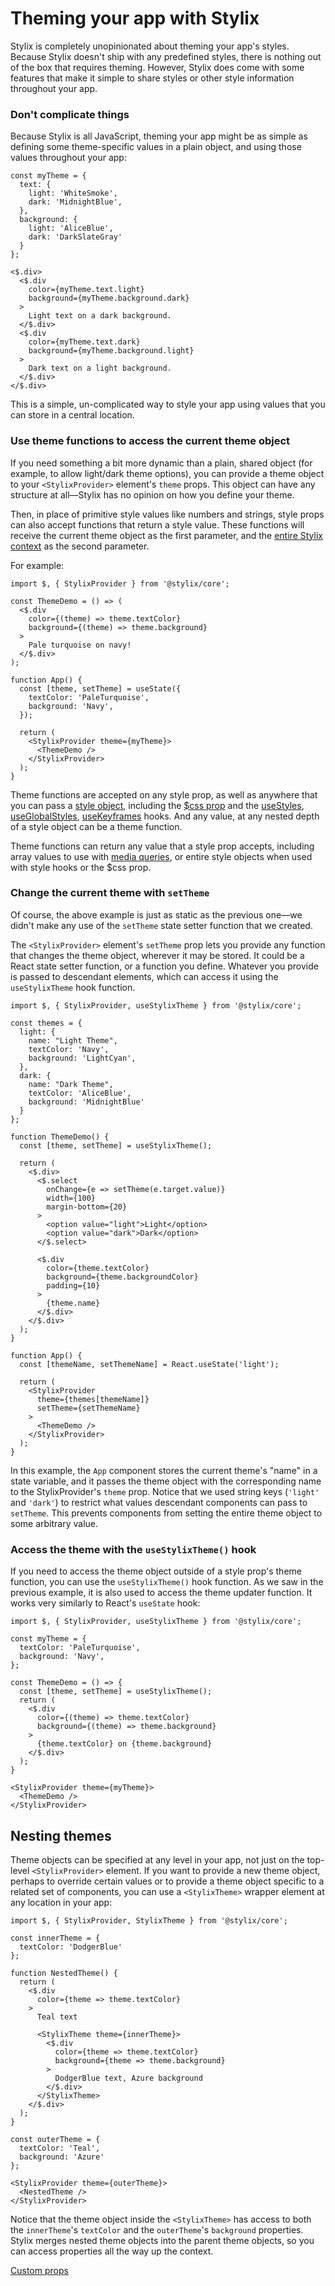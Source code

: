 # Theming your app with Stylix

Stylix is completely unopinionated about theming your app's styles. Because Stylix doesn't ship with any predefined styles, there is nothing out of the box that requires theming. However, Stylix does come with some features that make it simple to share styles or other style information throughout your app.

### Don't complicate things

Because Stylix is all JavaScript, theming your app might be as simple as defining some theme-specific values in a plain object, and using those values throughout your app:

```tsx-render
const myTheme = {
  text: {
    light: 'WhiteSmoke',
    dark: 'MidnightBlue',
  },
  background: {
    light: 'AliceBlue',
    dark: 'DarkSlateGray'
  }
};

<$.div>
  <$.div 
    color={myTheme.text.light} 
    background={myTheme.background.dark}
  >
    Light text on a dark background.
  </$.div>
  <$.div 
    color={myTheme.text.dark} 
    background={myTheme.background.light}
  >
    Dark text on a light background.
  </$.div>
</$.div>
```

This is a simple, un-complicated way to style your app using values that you can store in a central location.

### Use **theme functions** to access the current theme object

If you need something a bit more dynamic than a plain, shared object (for example, to allow light/dark theme options), you can provide a theme object to your `<StylixProvider>` element's `theme` props. This object can have any structure at all—Stylix has no opinion on how you define your theme. 

Then, in place of primitive style values like numbers and strings, style props can also accept functions that return a style value. These functions will receive the current theme object as the first parameter, and the [entire Stylix context](/api/useStylixContext) as the second parameter.

For example:

```tsx-render-app
import $, { StylixProvider } from '@stylix/core';

const ThemeDemo = () => (
  <$.div 
    color={(theme) => theme.textColor}
    background={(theme) => theme.background}
  >
    Pale turquoise on navy!
  </$.div>
);

function App() {
  const [theme, setTheme] = useState({
    textColor: 'PaleTurquoise',
    background: 'Navy',
  });

  return (
    <StylixProvider theme={myTheme}>
      <ThemeDemo /> 
    </StylixProvider>
  );
}
```

Theme functions are accepted on any style prop, as well as anywhere that you can pass a [style object](/api/style-objects), including the [$css prop](/selectors) and the [useStyles](/api/useStyles), [useGlobalStyles](/api/useGlobalStyles), [useKeyframes](/api/useKeyframes) hooks. And any value, at any nested depth of a style object can be a theme function.

Theme functions can return any value that a style prop accepts, including array values to use with [media queries](/media-queries), or entire style objects when used with style hooks or the $css prop.

### Change the current theme with `setTheme`

Of course, the above example is just as static as the previous one—we didn't make any use of the `setTheme` state setter function that we created.

The `<StylixProvider>` element's `setTheme` prop lets you provide any function that changes the theme object, wherever it may be stored. It could be a React state setter function, or a function you define. Whatever you provide is passed to descendant elements, which can access it using the `useStylixTheme` hook function.

```tsx-render-app
import $, { StylixProvider, useStylixTheme } from '@stylix/core';

const themes = {
  light: {
    name: "Light Theme",
    textColor: 'Navy',
    background: 'LightCyan',
  },
  dark: {
    name: "Dark Theme",
    textColor: 'AliceBlue',
    background: 'MidnightBlue'
  }
};

function ThemeDemo() {
  const [theme, setTheme] = useStylixTheme();

  return (
    <$.div>
      <$.select 
        onChange={e => setTheme(e.target.value)}
        width={100}
        margin-bottom={20}
      >
        <option value="light">Light</option>
        <option value="dark">Dark</option>
      </$.select>

      <$.div 
        color={theme.textColor}
        background={theme.backgroundColor}
        padding={10}
      >
        {theme.name}
      </$.div>
    </$.div>
  );
}

function App() {
  const [themeName, setThemeName] = React.useState('light');

  return (
    <StylixProvider 
      theme={themes[themeName]} 
      setTheme={setThemeName}
    >
      <ThemeDemo />
    </StylixProvider>
  );
}
```

In this example, the `App` component stores the current theme's "name" in a state variable, and it passes the theme object with the corresponding name to the StylixProvider's `theme` prop. Notice that we used string keys (`'light'` and `'dark'`) to restrict what values descendant components can pass to `setTheme`. This prevents components from setting the entire theme object to some arbitrary value.


### Access the theme with the `useStylixTheme()` hook

If you need to access the theme object outside of a style prop's theme function, you can use the `useStylixTheme()` hook function. As we saw in the previous example, it is also used to access the theme updater function. It works very similarly to React's `useState` hook:

```tsx-render
import $, { StylixProvider, useStylixTheme } from '@stylix/core';

const myTheme = {
  textColor: 'PaleTurquoise',
  background: 'Navy',
};

const ThemeDemo = () => {
  const [theme, setTheme] = useStylixTheme();
  return (
    <$.div 
      color={(theme) => theme.textColor}
      background={(theme) => theme.background}
    >
      {theme.textColor} on {theme.background}
    </$.div>
  );
}

<StylixProvider theme={myTheme}>
  <ThemeDemo /> 
</StylixProvider>
```

## Nesting themes

Theme objects can be specified at any level in your app, not just on the top-level `<StylixProvider>` element. If you want to provide a new theme object, perhaps to override certain values or to provide a theme object specific to a related set of components, you can use a `<StylixTheme>` wrapper element at any location in your app:

```tsx-render
import $, { StylixProvider, StylixTheme } from '@stylix/core';

const innerTheme = {
  textColor: 'DodgerBlue'
};

function NestedTheme() {
  return (
    <$.div
      color={theme => theme.textColor}
    >
      Teal text
      
      <StylixTheme theme={innerTheme}>
        <$.div 
          color={theme => theme.textColor}
          background={theme => theme.background}
        >
          DodgerBlue text, Azure background
        </$.div>
      </StylixTheme>
    </$.div>
  );
}

const outerTheme = {
  textColor: 'Teal',
  background: 'Azure'
};

<StylixProvider theme={outerTheme}>
  <NestedTheme />
</StylixProvider>
```

Notice that the theme object inside the `<StylixTheme>` has access to both the `innerTheme`'s `textColor` and the `outerTheme`'s `background` properties. Stylix merges nested theme objects into the parent theme objects, so you can access properties all the way up the context.

<a href="/custom-props" class="next-link">Custom props</a>
